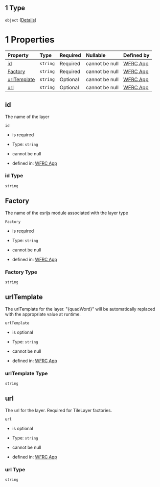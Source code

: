 ## 1 Type

`object` ([Details](config-properties-layerselector-properties-baselayers-items-anyof-1.md))

# 1 Properties

| Property                    | Type     | Required | Nullable       | Defined by                                                                                                                                                                                                                                              |
| :-------------------------- | :------- | :------- | :------------- | :------------------------------------------------------------------------------------------------------------------------------------------------------------------------------------------------------------------------------------------------------ |
| [id](#id)                   | `string` | Required | cannot be null | [WFRC App](config-properties-layerselector-properties-baselayers-items-anyof-1-properties-id.md "https://wfrc.org/wasatch-choice-map/config.schema.json#/properties/layerSelector/properties/baseLayers/items/anyOf/1/properties/id")                   |
| [Factory](#factory)         | `string` | Required | cannot be null | [WFRC App](config-properties-layerselector-properties-baselayers-items-anyof-1-properties-factory.md "https://wfrc.org/wasatch-choice-map/config.schema.json#/properties/layerSelector/properties/baseLayers/items/anyOf/1/properties/Factory")         |
| [urlTemplate](#urltemplate) | `string` | Optional | cannot be null | [WFRC App](config-properties-layerselector-properties-baselayers-items-anyof-1-properties-urltemplate.md "https://wfrc.org/wasatch-choice-map/config.schema.json#/properties/layerSelector/properties/baseLayers/items/anyOf/1/properties/urlTemplate") |
| [url](#url)                 | `string` | Optional | cannot be null | [WFRC App](config-properties-layerselector-properties-baselayers-items-anyof-1-properties-url.md "https://wfrc.org/wasatch-choice-map/config.schema.json#/properties/layerSelector/properties/baseLayers/items/anyOf/1/properties/url")                 |

## id

The name of the layer

`id`

* is required

* Type: `string`

* cannot be null

* defined in: [WFRC App](config-properties-layerselector-properties-baselayers-items-anyof-1-properties-id.md "https://wfrc.org/wasatch-choice-map/config.schema.json#/properties/layerSelector/properties/baseLayers/items/anyOf/1/properties/id")

### id Type

`string`

## Factory

The name of the esrijs module associated with the layer type

`Factory`

* is required

* Type: `string`

* cannot be null

* defined in: [WFRC App](config-properties-layerselector-properties-baselayers-items-anyof-1-properties-factory.md "https://wfrc.org/wasatch-choice-map/config.schema.json#/properties/layerSelector/properties/baseLayers/items/anyOf/1/properties/Factory")

### Factory Type

`string`

## urlTemplate

The urlTemplate for the layer. "{quadWord}" will be automatically replaced with the appropriate value at runtime.

`urlTemplate`

* is optional

* Type: `string`

* cannot be null

* defined in: [WFRC App](config-properties-layerselector-properties-baselayers-items-anyof-1-properties-urltemplate.md "https://wfrc.org/wasatch-choice-map/config.schema.json#/properties/layerSelector/properties/baseLayers/items/anyOf/1/properties/urlTemplate")

### urlTemplate Type

`string`

## url

The url for the layer. Required for TileLayer factories.

`url`

* is optional

* Type: `string`

* cannot be null

* defined in: [WFRC App](config-properties-layerselector-properties-baselayers-items-anyof-1-properties-url.md "https://wfrc.org/wasatch-choice-map/config.schema.json#/properties/layerSelector/properties/baseLayers/items/anyOf/1/properties/url")

### url Type

`string`
